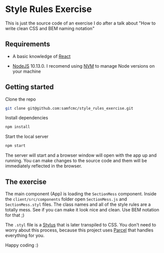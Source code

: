 # Style Rules Exercise

This is just the source code of an exercise I do after a talk about "How to write clean CSS and BEM naming notation"

## Requirements

- A basic knowledge of [React](https://reactjs.org)

- [NodeJS](https://nodejs.org) 10.13.0. I recomend using [NVM](https://github.com/creationix/nvm) to manage Node versions on your machine

## Getting started

Clone the repo

```bash
git clone git@github.com:samfcmc/style_rules_exercise.git
```

Install dependencies

```bash
npm install
```

Start the local server

```bash
npm start
```

The server will start and a browser window will open with the app up and running.
You can make changes to the source code and them will be immediately reflected in the browser.

## The exercise

The main component (App) is loading the `SectionMess` component.
Inside the `client/src/components` folder open `SectionMess.js` and `SectionMess.styl` files. The class names and all of the style rules are a totally mess. See if you can make it look nice and clean.
Use BEM notation for that ;)

The `.styl` file is a [Stylus](http://stylus-lang.com/) that is later transpiled to CSS. You don't need to worry about this process, because this project uses [Parcel](https://parceljs.org/) that handles everything for you.

Happy coding :)
